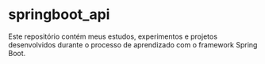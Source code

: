 # springboot_api
Este repositório contém meus estudos, experimentos e projetos desenvolvidos durante o processo de aprendizado com o framework Spring Boot.
